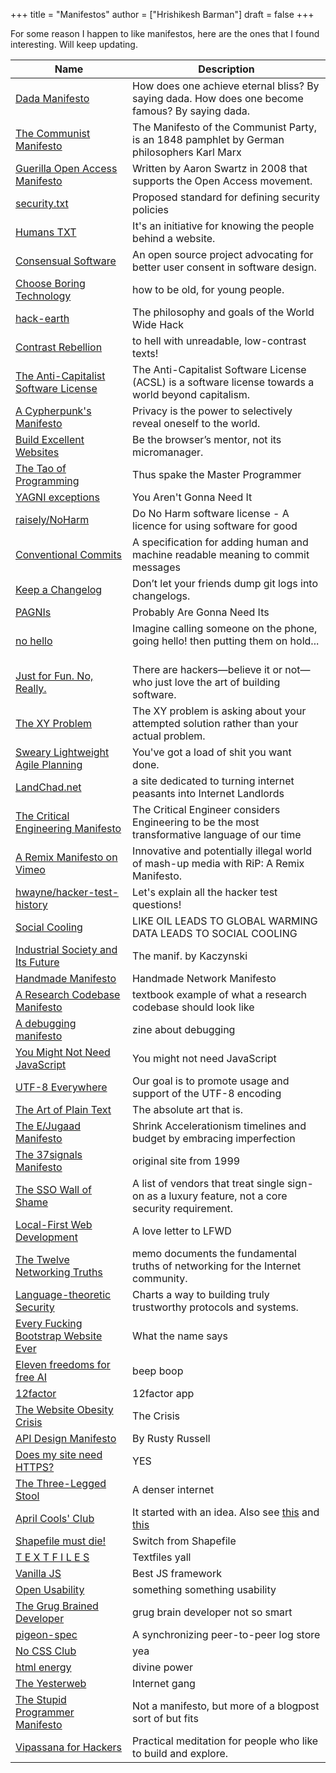 +++
title = "Manifestos"
author = ["Hrishikesh Barman"]
draft = false
+++

For some reason I happen to like manifestos, here are the ones that I found interesting. Will keep updating.

| Name                                                                                                              | Description                                                                                                                                                                                   |
|-------------------------------------------------------------------------------------------------------------------|-----------------------------------------------------------------------------------------------------------------------------------------------------------------------------------------------|
| [Dada Manifesto](https://en.wikipedia.org/wiki/Dada_Manifesto)                                                    | How does one achieve eternal bliss? By saying dada. How does one become famous? By saying dada.                                                                                               |
| [The Communist Manifesto](https://en.wikipedia.org/wiki/The_Communist_Manifesto)                                  | The Manifesto of the Communist Party, is an 1848 pamphlet by German philosophers Karl Marx                                                                                                    |
| [Guerilla Open Access Manifesto](https://en.wikipedia.org/wiki/Guerilla_Open_Access_Manifesto)                    | Written by Aaron Swartz in 2008 that supports the Open Access movement.                                                                                                                       |
| [security.txt](https://securitytxt.org/)                                                                          | Proposed standard for defining security policies                                                                                                                                              |
| [Humans TXT](https://humanstxt.org/)                                                                              | It's an initiative for knowing the people behind a website.                                                                                                                                   |
| [Consensual Software](https://consensualsoftware.com/)                                                            | An open source project advocating for better user consent in software design.                                                                                                                 |
| [Choose Boring Technology](https://boringtechnology.club/)                                                        | how to be old, for young people.                                                                                                                                                              |
| [hack-earth](https://github.com/hack-earth/manifesto)                                                             | The philosophy and goals of the World Wide Hack                                                                                                                                               |
| [Contrast Rebellion](https://contrastrebellion.com/)                                                              | to hell with unreadable, low-contrast texts!                                                                                                                                                  |
| [The Anti-Capitalist Software License](https://anticapitalist.software/)                                          | The Anti-Capitalist Software License (ACSL) is a software license towards a world beyond capitalism.                                                                                          |
| [A Cypherpunk's Manifesto](https://archive.is/20221110232243/https://what.cd/)                                    | Privacy is the power to selectively reveal oneself to the world.                                                                                                                              |
| [Build Excellent Websites](https://buildexcellentwebsit.es/)                                                      | Be the browser’s mentor, not its micromanager.                                                                                                                                                |
| [The Tao of Programming](https://www.mit.edu/~xela/tao.html)                                                      | Thus spake the Master Programmer                                                                                                                                                              |
| [YAGNI exceptions](https://lukeplant.me.uk/blog/posts/yagni-exceptions/)                                          | You Aren't Gonna Need It                                                                                                                                                                      |
| [raisely/NoHarm](https://github.com/raisely/NoHarm)                                                               | Do No Harm software license - A licence for using software for good                                                                                                                           |
| [Conventional Commits](https://www.conventionalcommits.org/en/v1.0.0/)                                            | A specification for adding human and machine readable meaning to commit messages                                                                                                              |
| [Keep a Changelog](https://keepachangelog.com/en/1.0.0/)                                                          | Don’t let your friends dump git logs into changelogs.                                                                                                                                         |
| [PAGNIs](https://simonwillison.net/2021/Jul/1/pagnis/)                                                            | Probably Are Gonna Need Its                                                                                                                                                                   |
| [no hello](https://nohello.net/en/)                                                                               | Imagine calling someone on the phone, going hello! then putting them on hold... ‍                                                                                                              |
| [Just for Fun. No, Really.](https://justforfunnoreally.dev/)                                                      | There are hackers—believe it or not—who just love the art of building software.                                                                                                               |
| [The XY Problem](https://xyproblem.info/)                                                                         | The XY problem is asking about your attempted solution rather than your actual problem.                                                                                                       |
| [Sweary Lightweight Agile Planning](http://slap.pm/)                                                              | You've got a load of shit you want done.                                                                                                                                                      |
| [LandChad.net](https://landchad.net/)                                                                             | a site dedicated to turning internet peasants into Internet Landlords                                                                                                                         |
| [The Critical Engineering Manifesto](https://criticalengineering.org/)                                            | The Critical Engineer considers Engineering to be the most transformative language of our time                                                                                                |
| [A Remix Manifesto on Vimeo](https://vimeo.com/8040182)                                                           | Innovative and potentially illegal world of mash-up media with RiP: A Remix Manifesto.                                                                                                        |
| [hwayne/hacker-test-history](https://github.com/hwayne/hacker-test-history)                                       | Let's explain all the hacker test questions!                                                                                                                                                  |
| [Social Cooling](https://www.socialcooling.com/)                                                                  | LIKE OIL LEADS TO GLOBAL WARMING DATA LEADS TO SOCIAL COOLING                                                                                                                                 |
| [Industrial Society and Its Future](https://theanarchistlibrary.org/library/fc-industrial-society-and-its-future) | The manif. by Kaczynski                                                                                                                                                                       |
| [Handmade Manifesto](https://handmade.network/manifesto)                                                          | Handmade Network Manifesto                                                                                                                                                                    |
| [A Research Codebase Manifesto](https://www.moderndescartes.com/essays/research_code/)                            | textbook example of what a research codebase should look like                                                                                                                                 |
| [A debugging manifesto](https://jvns.ca/blog/2022/12/08/a-debugging-manifesto/)                                   | zine about debugging                                                                                                                                                                          |
| [You Might Not Need JavaScript](http://youmightnotneedjs.com/)                                                    | You might not need JavaScript                                                                                                                                                                 |
| [UTF-8 Everywhere](https://utf8everywhere.org/)                                                                   | Our goal is to promote usage and support of the UTF-8 encoding                                                                                                                                |
| [The Art of Plain Text](https://www.netmeister.org/blog/the-art-of-plain-text.html)                               | The absolute art that is.                                                                                                                                                                     |
| [The E/Jugaad Manifesto](https://ctojunior.substack.com/p/the-ejugaad-manifesto?sd=pf)                            | Shrink Accelerationism timelines and budget by embracing imperfection                                                                                                                         |
| [The 37signals Manifesto](https://1999.37signals.com/)                                                            | original site from 1999                                                                                                                                                                       |
| [The SSO Wall of Shame](https://stopthesso.tax/)                                                                  | A list of vendors that treat single sign-on as a luxury feature, not a core security requirement.                                                                                             |
| [Local-First Web Development](https://localfirstweb.dev/)                                                         | A love letter to LFWD                                                                                                                                                                         |
| [The Twelve Networking Truths](https://www.ietf.org/rfc/rfc1925.txt)                                              | memo documents the fundamental truths of networking for the Internet community.                                                                                                               |
| [Language-theoretic Security](http://langsec.org/)                                                                | Charts a way to building truly trustworthy protocols and systems.                                                                                                                             |
| [Every Fucking Bootstrap Website Ever](https://www.dagusa.com/)                                                   | What the name says                                                                                                                                                                            |
| [Eleven freedoms for free AI](https://elevenfreedoms.org/freedoms/)                                               | beep boop                                                                                                                                                                                     |
| [12factor](https://12factor.net/)                                                                                 | 12factor app                                                                                                                                                                                  |
| [The Website Obesity Crisis](https://idlewords.com/talks/website_obesity.htm)                                     | The Crisis                                                                                                                                                                                    |
| [API Design Manifesto](http://sweng.the-davies.net/Home/rustys-api-design-manifesto)                              | By Rusty Russell                                                                                                                                                                              |
| [Does my site need HTTPS?](https://doesmysiteneedhttps.com/)                                                      | YES                                                                                                                                                                                           |
| [The Three-Legged Stool](https://publicinfrastructure.org/2023/03/29/the-three-legged-stool/)                     | A denser internet                                                                                                                                                                             |
| [April Cools' Club](https://www.aprilcools.club/)                                                                 | It started with an idea. Also see [this](https://blog.benjojo.co.uk/post/evil-bit-RFC3514-real-world-usage) and [this](https://en.wikipedia.org/wiki/April_Fools%27_Day_Request_for_Comments) |
| [Shapefile must die!](http://switchfromshapefile.org/)                                                            | Switch from Shapefile                                                                                                                                                                         |
| [T E X T F I L E S](http://textfiles.com/statement.html)                                                          | Textfiles yall                                                                                                                                                                                |
| [Vanilla JS](http://vanilla-js.com/)                                                                              | Best JS framework                                                                                                                                                                             |
| [Open Usability](https://www.openusability.org/)                                                                  | something something usability                                                                                                                                                                 |
| [The Grug Brained Developer](https://grugbrain.dev/)                                                              | grug brain developer not so smart                                                                                                                                                             |
| [pigeon-spec](https://github.com/PigeonProtocolConsortium/pigeon-spec)                                            | A synchronizing peer-to-peer log store                                                                                                                                                        |
| [No CSS Club](https://nocss.club/)                                                                                | yea                                                                                                                                                                                           |
| [html energy](https://html.energy/)                                                                               | divine power                                                                                                                                                                                  |
| [The Yesterweb](https://yesterweb.org/#manifesto)                                                                 | Internet gang                                                                                                                                                                                 |
| [The Stupid Programmer Manifesto](https://hasen.substack.com/p/the-stupid-programmer-manifesto)                   | Not a manifesto, but more of a blogpost sort of but fits                                                                                                                                      |
| [Vipassana for Hackers](https://www.vipassana-for-hackers.org/)                                                   | Practical meditation for people who like to build and explore.                                                                                                                                |
